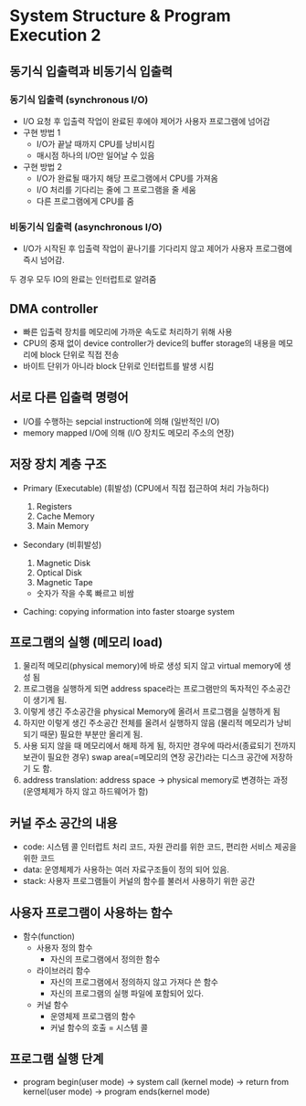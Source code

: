 # System Structure & Program Execution 2

## 동기식 입출력과 비동기식 입출력

### 동기식 입출력 (synchronous I/O)

- I/O 요청 후 입출력 작업이 완료된 후에야 제어가 사용자 프로그램에 넘어감
- 구현 방법 1
    - I/O가 끝날 때까지 CPU를 낭비시킴
    - 매시점 하나의 I/O만 일어날 수 있음
- 구현 방법 2
    - I/O가 완료될 때가지 해당 프로그램에서 CPU를 가져옴
    - I/O 처리를 기다리는 줄에 그 프로그램을 줄 세움
    - 다른 프로그램에게 CPU를 줌

### 비동기식 입출력 (asynchronous I/O)

- I/O가 시작된 후 입출력 작업이 끝나기를 기다리지 않고 제어가 사용자 프로그램에 즉시 넘어감.

두 경우 모두 IO의 완료는 인터럽트로 알려줌

## DMA controller

- 빠른 입출력 장치를 메모리에 가까운 속도로 처리하기  위해 사용
- CPU의 중재 없이 device controller가 device의 buffer storage의 내용을 메모리에 block 단위로 직접 전송
- 바이트 단위가 아니라 block 단위로 인터럽트를 발생 시킴

## 서로 다른 입출력 명령어

- I/O를 수행하는 sepcial instruction에 의해 (일반적인 I/O)
- memory mapped I/O에 의해 (I/O 장치도 메모리 주소의 연장)

## 저장 장치 계층 구조

- Primary (Executable) (휘발성) (CPU에서 직접 접근하여 처리 가능하다)
    1. Registers
    2. Cache Memory
    3. Main Memory
- Secondary (비휘발성)
    1. Magnetic Disk
    2. Optical Disk
    3. Magnetic Tape
    - 숫자가 작을 수록 빠르고 비쌈
    
- Caching: copying information into faster stoarge system

## 프로그램의 실행 (메모리 load)

1. 물리적 메모리(physical memory)에 바로 생성 되지 않고 virtual memory에 생성 됨
2. 프로그램을 실행하게 되면 address space라는 프로그램만의 독자적인 주소공간이 생기게 됨.
3. 이렇게 생긴 주소공간을 physical Memory에 올려서 프로그램을 실행하게 됨
4. 하지만 이렇게 생긴 주소공간 전체를 올려서 실행하지 않음 (물리적 메모리가 낭비 되기 때문) 필요한 부분만 올리게 됨.
5. 사용 되지 않을 때 메모리에서 해제 하게 됨, 하지만 경우에 따라서(종료되기 전까지 보관이 필요한 경우) swap area(=메모리의 연장 공간)라는 디스크 공간에 저장하기 도 함.
6. address translation: address space → physical memory로 변경하는 과정 (운영체제가 하지 않고 하드웨어가 함)

## 커널 주소 공간의 내용

- code: 시스템 콜 인터럽트 처리 코드, 자원 관리를 위한 코드, 편리한 서비스 제공을 위한 코드
- data: 운영체제가 사용하는 여러 자료구조들이 정의 되어 있음.
- stack: 사용자 프로그램들이 커널의 함수를 불러서 사용하기 위한 공간

## 사용자 프로그램이 사용하는 함수

- 함수(function)
    - 사용자 정의 함수
        - 자신의 프로그램에서 정의한 함수
    - 라이브러리 함수
        - 자신의 프로그램에서 정의하지 않고 가져다 쓴 함수
        - 자신의 프로그램의 실행 파일에 포함되어 있다.
    - 커널 함수
        - 운영체제 프로그램의 함수
        - 커널 함수의 호출 = 시스템 콜
        

## 프로그램 실행 단계

- program begin(user  mode) → system call (kernel mode) → return from kernel(user mode) → program ends(kernel mode)